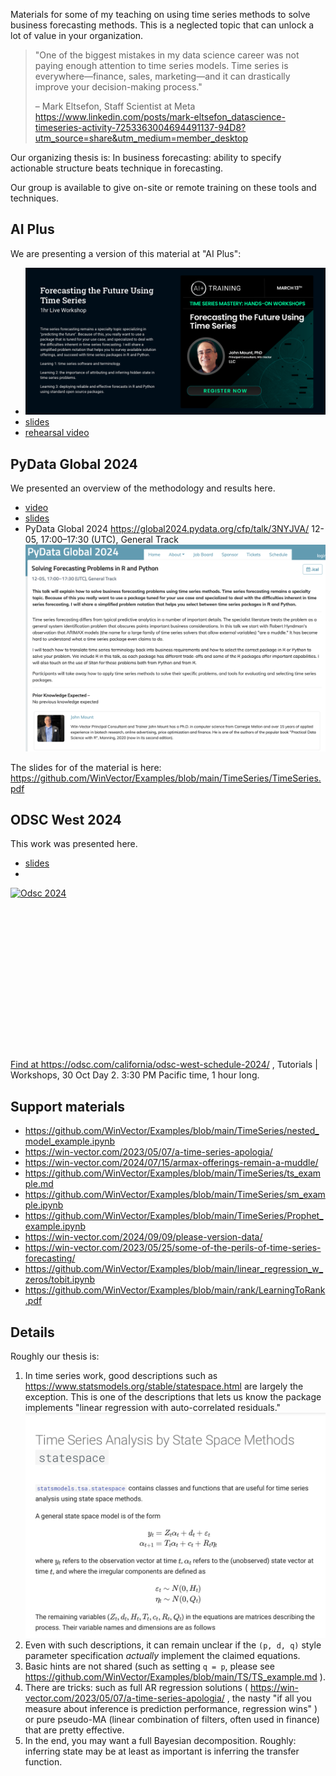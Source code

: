 

Materials for some of my teaching on using time series methods to solve business forecasting methods. This is a neglected topic that can unlock a lot of value in your organization.

> "One of the biggest mistakes in my data science career was not paying enough attention to time series models. Time series is everywhere—finance, sales, marketing—and it can drastically improve your decision-making process."
>
> – Mark Eltsefon, Staff Scientist at Meta https://www.linkedin.com/posts/mark-eltsefon_datascience-timeseries-activity-7253363004694491137-94D8?utm_source=share&utm_medium=member_desktop


Our organizing thesis is:  In business forecasting: ability to specify actionable structure beats technique in forecasting.

Our group is available to give on-site or remote training on these tools and techniques.

<h2>AI Plus</h2>

We are presenting a version of this material at "AI Plus":

  * [<img src="ai_plus_announce.png"/>](https://app.aiplus.training/courses/Time-Series-Mastery)
  * [slides](TimeSeriesProblems.pdf)
  * [rehearsal video](https://www.youtube.com/watch?v=8ALN8N2Bj7s)


<h2>PyData Global 2024</h2>

We presented an overview of the methodology and results here.

  * [video](https://www.youtube.com/watch?v=jbJqlTWgN9A)
  * [slides](TS.pdf)
  * PyData Global 2024 https://global2024.pydata.org/cfp/talk/3NYJVA/ 12-05, 17:00–17:30 (UTC), General Track <img src="PyData2024.png">



The slides for of the material is here: https://github.com/WinVector/Examples/blob/main/TimeSeries/TimeSeries.pdf





<h2>ODSC West 2024</h2>


This work was presented here.

 * [slides](TimeSeries.pdf)
 * <a href="https://odsc.com/california/odsc-west-schedule-2024/">
<img style="display:block; margin-left:auto; margin-right:auto;" src="https://win-vector.com/wp-content/uploads/2024/10/odsc_2024.png" alt="Odsc 2024" title="odsc_2024.png" border="0" width="598" height="260" /><p/>
Find at https://odsc.com/california/odsc-west-schedule-2024/ , Tutorials | Workshops, 30 Oct Day 2. 3:30 PM Pacific time, 1 hour long.
</a>






<h2>Support materials</h2>

  * https://github.com/WinVector/Examples/blob/main/TimeSeries/nested_model_example.ipynb 
  * https://win-vector.com/2023/05/07/a-time-series-apologia/ 
  * https://win-vector.com/2024/07/15/armax-offerings-remain-a-muddle/ 
  * https://github.com/WinVector/Examples/blob/main/TimeSeries/ts_example.md 
  * https://github.com/WinVector/Examples/blob/main/TimeSeries/sm_example.ipynb
  * https://github.com/WinVector/Examples/blob/main/TimeSeries/Prophet_example.ipynb 
  * https://win-vector.com/2024/09/09/please-version-data/ 
  * https://win-vector.com/2023/05/25/some-of-the-perils-of-time-series-forecasting/  
  * https://github.com/WinVector/Examples/blob/main/linear_regression_w_zeros/tobit.ipynb
  * https://github.com/WinVector/Examples/blob/main/rank/LearningToRank.pdf


<h2>Details</h2>

Roughly our thesis is:

  1) In time series work, good descriptions such as https://www.statsmodels.org/stable/statespace.html are largely the exception.
    This is one of the descriptions that lets us know the package implements "linear regression with auto-correlated residuals."
     <img src="stats_models.png">
  2) Even with such descriptions, it can remain unclear if the `(p, d, q)` style parameter specification *actually* implement the claimed equations.
  3) Basic hints are not shared (such as setting `q = p`, please see https://github.com/WinVector/Examples/blob/main/TS/TS_example.md ).
  4) There are tricks: such as full AR regression solutions ( https://win-vector.com/2023/05/07/a-time-series-apologia/ , the nasty "if all you measure about inference is prediction performance, regression wins" ) or pure pseudo-MA (linear combination of filters, often used in finance) that are pretty effective.
  4) In the end, you may want a full Bayesian decomposition. Roughly: inferring state may be at least as important is inferring the transfer function.

